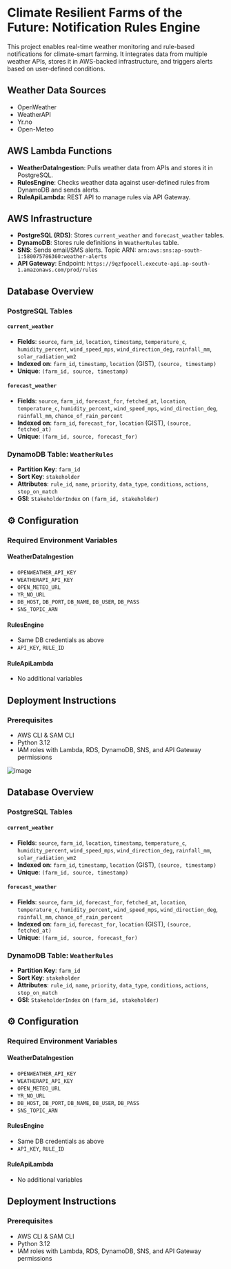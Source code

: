 # Climate Resilient Farms of the Future: Notification Rules Engine

This project enables real-time weather monitoring and rule-based notifications for climate-smart farming. It integrates data from multiple weather APIs, stores it in AWS-backed infrastructure, and triggers alerts based on user-defined conditions.

## Weather Data Sources
- OpenWeather
- WeatherAPI
- Yr.no
- Open-Meteo

## AWS Lambda Functions
- **WeatherDataIngestion**: Pulls weather data from APIs and stores it in PostgreSQL.
- **RulesEngine**: Checks weather data against user-defined rules from DynamoDB and sends alerts.
- **RuleApiLambda**: REST API to manage rules via API Gateway.

## AWS Infrastructure
- **PostgreSQL (RDS)**: Stores `current_weather` and `forecast_weather` tables.
- **DynamoDB**: Stores rule definitions in `WeatherRules` table.
- **SNS**: Sends email/SMS alerts. Topic ARN: `arn:aws:sns:ap-south-1:580075786360:weather-alerts`
- **API Gateway**: Endpoint: `https://9qzfpocell.execute-api.ap-south-1.amazonaws.com/prod/rules`


## Database Overview

### PostgreSQL Tables

#### `current_weather`
- **Fields**: `source`, `farm_id`, `location`, `timestamp`, `temperature_c`, `humidity_percent`, `wind_speed_mps`, `wind_direction_deg`, `rainfall_mm`, `solar_radiation_wm2`
- **Indexed on**: `farm_id`, `timestamp`, `location` (GIST), `(source, timestamp)`
- **Unique**: `(farm_id, source, timestamp)`

#### `forecast_weather`
- **Fields**: `source`, `farm_id`, `forecast_for`, `fetched_at`, `location`, `temperature_c`, `humidity_percent`, `wind_speed_mps`, `wind_direction_deg`, `rainfall_mm`, `chance_of_rain_percent`
- **Indexed on**: `farm_id`, `forecast_for`, `location` (GIST), `(source, fetched_at)`
- **Unique**: `(farm_id, source, forecast_for)`

### DynamoDB Table: `WeatherRules`
- **Partition Key**: `farm_id`
- **Sort Key**: `stakeholder`
- **Attributes**: `rule_id`, `name`, `priority`, `data_type`, `conditions`, `actions`, `stop_on_match`
- **GSI**: `StakeholderIndex` on `(farm_id, stakeholder)`

## ⚙️ Configuration

### Required Environment Variables

#### WeatherDataIngestion
- `OPENWEATHER_API_KEY`
- `WEATHERAPI_API_KEY`
- `OPEN_METEO_URL`
- `YR_NO_URL`
- `DB_HOST`, `DB_PORT`, `DB_NAME`, `DB_USER`, `DB_PASS`
- `SNS_TOPIC_ARN`

#### RulesEngine
- Same DB credentials as above
- `API_KEY`, `RULE_ID`

#### RuleApiLambda
- No additional variables

## Deployment Instructions

### Prerequisites
- AWS CLI & SAM CLI
- Python 3.12
- IAM roles with Lambda, RDS, DynamoDB, SNS, and API Gateway permissions

![image](https://github.com/user-attachments/assets/d57ab5a0-e0d5-4338-ae1b-4e2ec2457b5f)


## Database Overview

### PostgreSQL Tables

#### `current_weather`
- **Fields**: `source`, `farm_id`, `location`, `timestamp`, `temperature_c`, `humidity_percent`, `wind_speed_mps`, `wind_direction_deg`, `rainfall_mm`, `solar_radiation_wm2`
- **Indexed on**: `farm_id`, `timestamp`, `location` (GIST), `(source, timestamp)`
- **Unique**: `(farm_id, source, timestamp)`

#### `forecast_weather`
- **Fields**: `source`, `farm_id`, `forecast_for`, `fetched_at`, `location`, `temperature_c`, `humidity_percent`, `wind_speed_mps`, `wind_direction_deg`, `rainfall_mm`, `chance_of_rain_percent`
- **Indexed on**: `farm_id`, `forecast_for`, `location` (GIST), `(source, fetched_at)`
- **Unique**: `(farm_id, source, forecast_for)`

### DynamoDB Table: `WeatherRules`
- **Partition Key**: `farm_id`
- **Sort Key**: `stakeholder`
- **Attributes**: `rule_id`, `name`, `priority`, `data_type`, `conditions`, `actions`, `stop_on_match`
- **GSI**: `StakeholderIndex` on `(farm_id, stakeholder)`

## ⚙️ Configuration

### Required Environment Variables

#### WeatherDataIngestion
- `OPENWEATHER_API_KEY`
- `WEATHERAPI_API_KEY`
- `OPEN_METEO_URL`
- `YR_NO_URL`
- `DB_HOST`, `DB_PORT`, `DB_NAME`, `DB_USER`, `DB_PASS`
- `SNS_TOPIC_ARN`

#### RulesEngine
- Same DB credentials as above
- `API_KEY`, `RULE_ID`

#### RuleApiLambda
- No additional variables

## Deployment Instructions

### Prerequisites
- AWS CLI & SAM CLI
- Python 3.12
- IAM roles with Lambda, RDS, DynamoDB, SNS, and API Gateway permissions



